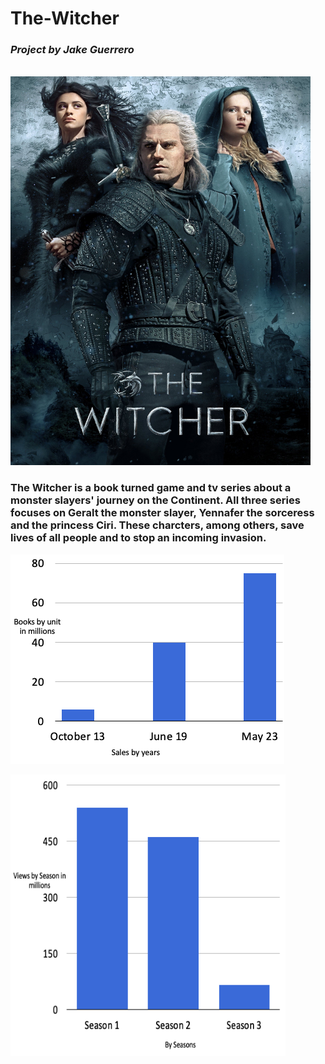 # The-Witcher
### *Project by Jake Guerrero*
<br/>

<img src="The-witcher.jpeg"  width="480" height="622">



### The Witcher is a book turned game and tv series about a monster slayers' journey on the Continent. All three series focuses on Geralt the monster slayer, Yennafer the sorceress and the princess Ciri. These charcters, among others, save lives of all people and to stop an incoming invasion.



![Books Sales](Books.png)



<img src="Seasons.png"  width="440" height="450">